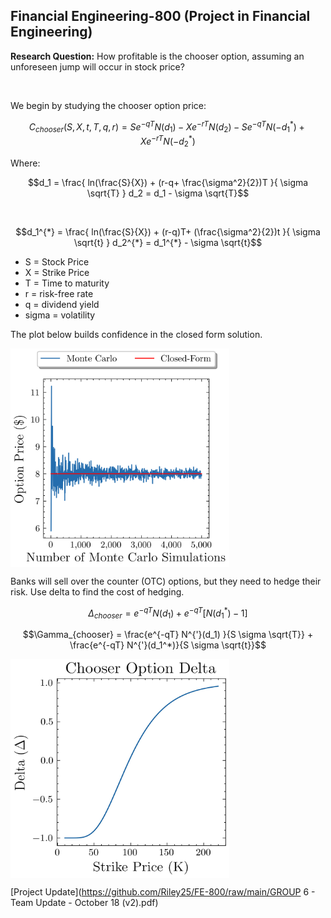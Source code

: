 ## Financial Engineering-800 (Project in Financial Engineering)


**Research Question:**  How profitable is the chooser option, assuming an unforeseen jump will occur in stock price?

<br/>

We begin by studying the chooser option price:
```math
C_{chooser} (S , X , t, T , q, r) = S e^{-qT} N(d_1) - X e^{-rT} N(d_2) - S e^{-qT} N(-d_1^{*}) + X e^{-rT} N(-d_2^{*})
```

Where: 

```math
d_1 = \frac{ ln(\frac{S}{X}) + (r-q+ \frac{\sigma^2}{2})T  }{ \sigma \sqrt{T} }

d_2 = d_1 - \sigma \sqrt{T}
```

<br/>

```math
d_1^{*} = \frac{ ln(\frac{S}{X}) + (r-q)T+ (\frac{\sigma^2}{2})t  }{ \sigma \sqrt{t} }

d_2^{*} = d_1^{*} - \sigma \sqrt{t}
```



- S = Stock Price
- X = Strike Price 
- T = Time to maturity 
- r = risk-free rate
- q = dividend yield
- sigma = volatility

The plot below builds confidence in the closed form solution.

<img align="center" src="https://raw.githubusercontent.com/Riley25/FE-800/main/plots/MC_Chooser.png" width="350" height="350" />


Banks will sell over the counter (OTC) options, but they need to hedge their risk. Use delta to find the cost of hedging. 


```math
\Delta_{chooser} = e^{-qT} N( d_1 )  + e^{-qT} [N(d_1^*) -1 ]
```


```math
\Gamma_{chooser} = \frac{e^{-qT} N^{'}(d_1) }{S \sigma \sqrt{T}} + \frac{e^{-qT} N^{'}(d_1^*)}{S \sigma \sqrt{t}}
```

<img align = 'center' src='https://raw.githubusercontent.com/Riley25/FE-800/main/plots/DELTA.jpg' width = '350' height = '350' />

[Project Update](https://github.com/Riley25/FE-800/raw/main/GROUP 6 - Team Update - October 18  (v2).pdf)
